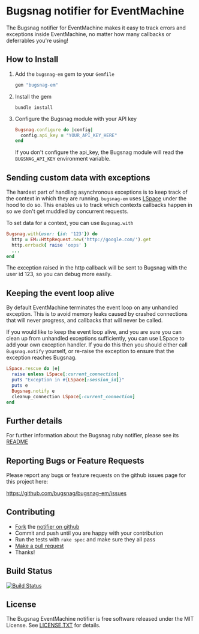 Bugsnag notifier for EventMachine
=================================

The Bugsnag notifier for EventMachine makes it easy to track errors and exceptions inside EventMachine, no matter how many callbacks or deferrables you're using!

How to Install
--------------

1. Add the `bugsnag-em` gem to your `Gemfile`

   ```ruby
   gem "bugsnag-em"
   ```

2. Install the gem

   ```shell
   bundle install
   ```

3. Configure the Bugsnag module with your API key

   ```ruby
   Bugsnag.configure do |config|
     config.api_key = "YOUR_API_KEY_HERE"
   end
   ```

   If you don't configure the api_key, the Bugsnag module will read the
   `BUGSNAG_API_KEY` environment variable.

Sending custom data with exceptions
-----------------------------------

The hardest part of handling asynchronous exceptions is to keep track of the context in which they are running. `bugsnag-em` uses [LSpace](https://github.com/ConradIrwin/lspace) under the hood to do so. This enables us to track which contexts callbacks happen in so we don't get muddled by concurrent requests.

To set data for a context, you can use `Bugsnag.with`

```ruby
Bugsnag.with(user: {id: '123'}) do
  http = EM::HttpRequest.new('http://google.com/').get
  http.errback{ raise 'oops' }
  ...
end
```

The exception raised in the http callback will be sent to Bugsnag with the user id 123, so you can debug more easily.

Keeping the event loop alive
----------------------------

By default EventMachine terminates the event loop on any unhandled exception. This is to avoid memory leaks caused by crashed connections that will never progress, and callbacks that will never be called.

If you would like to keep the event loop alive, and you are sure you can clean up from unhandled exceptions sufficiently, you can use LSpace to add your own exception handler. If you do this then you should either call `Bugsnag.notify` yourself, or re-raise the exception to ensure that the exception reaches Bugsnag.

```ruby
LSpace.rescue do |e|
  raise unless LSpace[:current_connection]
  puts "Exception in #{LSpace[:session_id]}"
  puts e
  Bugsnag.notify e
  cleanup_connection LSpace[:current_connection]
end
```

Further details
---------------

For further information about the Bugsnag ruby notifier, please see its [README](https://github.com/bugsnag/bugsnag-ruby)


Reporting Bugs or Feature Requests
----------------------------------

Please report any bugs or feature requests on the github issues page for this
project here:

<https://github.com/bugsnag/bugsnag-em/issues>


Contributing
------------

-   [Fork](https://help.github.com/articles/fork-a-repo) the [notifier on github](https://github.com/bugsnag/bugsnag-em)
-   Commit and push until you are happy with your contribution
-   Run the tests with `rake spec` and make sure they all pass
-   [Make a pull request](https://help.github.com/articles/using-pull-requests)
-   Thanks!


Build Status
------------
[![Build Status](https://secure.travis-ci.org/bugsnag/bugsnag-em.png)](http://travis-ci.org/bugsnag/bugsnag-em)


License
-------

The Bugsnag EventMachine notifier is free software released under the MIT License.
See [LICENSE.TXT](https://github.com/bugsnag/bugsnag-em/blob/master/LICENSE.MIT) for details.
